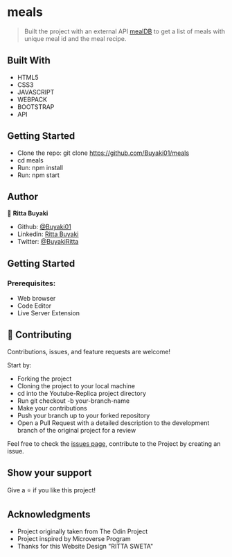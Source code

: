 # meals

> Built the project with an external API [mealDB](https://www.themealdb.com/api.php) to get a list of meals with unique meal id and the meal recipe. 
 
## Built With

- HTML5
- CSS3
- JAVASCRIPT
- WEBPACK
- BOOTSTRAP
- API

## Getting Started
- Clone the repo: git clone https://github.com/Buyaki01/meals
- cd meals
- Run: npm install
- Run: npm start

## Author
👤 **Ritta Buyaki**
- Github: [@Buyaki01](https://github.com/Buyaki01)
- Linkedin: [Ritta Buyaki](https://www.linkedin.com/in/ritta-sweta/)
- Twitter: [ @BuyakiRitta](https://twitter.com/BuyakiRitta)

## Getting Started

### Prerequisites:

- Web browser
- Code Editor
- Live Server Extension

## 🤝 Contributing

Contributions, issues, and feature requests are welcome!

Start by:

- Forking the project
- Cloning the project to your local machine
- cd into the Youtube-Replica project directory
- Run git checkout -b your-branch-name
- Make your contributions
- Push your branch up to your forked repository
- Open a Pull Request with a detailed description to the development branch of the original project for a review

Feel free to check the [issues page](https://github.com/Buyaki01/meals/issues), contribute to the Project by creating an issue.

## Show your support

Give a ⭐️ if you like this project!

## Acknowledgments
- Project originally taken from The Odin Project
- Project inspired by Microverse Program
- Thanks for this Website Design "RITTA SWETA"
